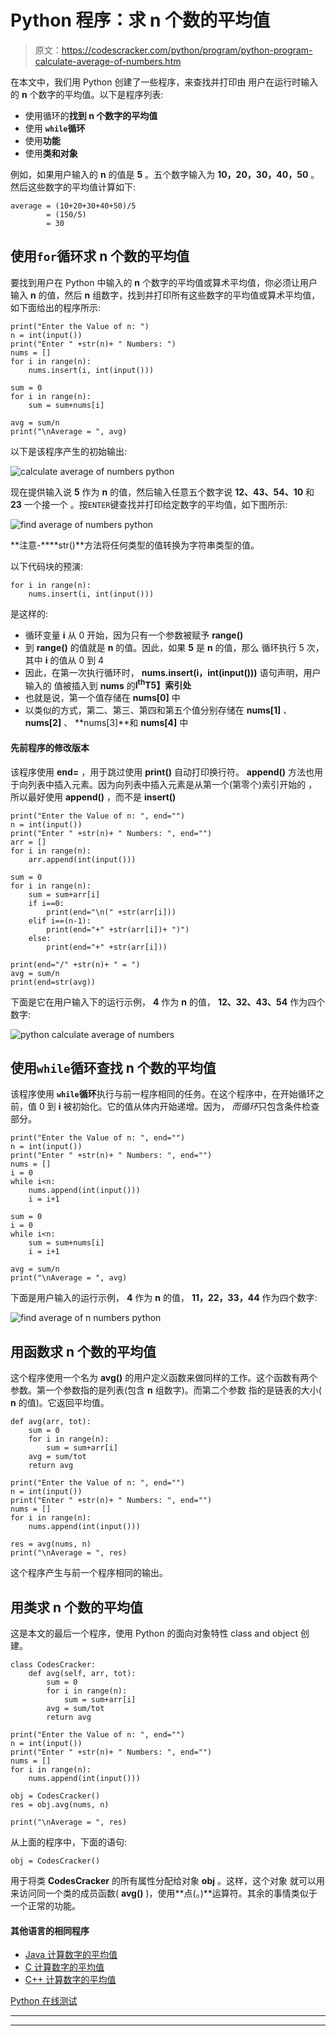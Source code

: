 # Python 程序：求 n 个数的平均值

> 原文：<https://codescracker.com/python/program/python-program-calculate-average-of-numbers.htm>

在本文中，我们用 Python 创建了一些程序，来查找并打印由 用户在运行时输入的 **n** 个数字的平均值。以下是程序列表:

*   使用循环的**找到 **n** 个数字的平均值**
*   使用 **`while`循环**
*   使用**功能**
*   使用**类和对象**

例如，如果用户输入的 **n** 的值是 **5** 。五个数字输入为 **10，20，30，40，50** 。 然后这些数字的平均值计算如下:

```
average = (10+20+30+40+50)/5
        = (150/5)
        = 30
```

## 使用`for`循环求 n 个数的平均值

要找到用户在 Python 中输入的 **n** 个数字的平均值或算术平均值，你必须让用户 输入 **n** 的值，然后 **n** 组数字，找到并打印所有这些数字的平均值或算术平均值，如下面给出的程序所示:

```
print("Enter the Value of n: ")
n = int(input())
print("Enter " +str(n)+ " Numbers: ")
nums = []
for i in range(n):
    nums.insert(i, int(input()))

sum = 0
for i in range(n):
    sum = sum+nums[i]

avg = sum/n
print("\nAverage = ", avg)
```

以下是该程序产生的初始输出:

![calculate average of numbers python](img/c945a371de239a70980bc9245165c347.png)

现在提供输入说 **5** 作为 **n** 的值，然后输入任意五个数字说 **12、43、54、10** 和 **23** 一个接一个 。按`ENTER`键查找并打印给定数字的平均值，如下图所示:

![find average of numbers python](img/436174eb5a1eadacc59d9a284ac27af9.png)

**注意-****str()**方法将任何类型的值转换为字符串类型的值。

以下代码块的预演:

```
for i in range(n):
    nums.insert(i, int(input()))
```

是这样的:

*   循环变量 **i** 从 0 开始，因为只有一个参数被赋予 **range()**
*   到 **range()** 的值就是 **n** 的值。因此，如果 **5** 是 **n** 的值，那么 循环执行 5 次，其中 **i** 的值从 0 到 4
*   因此，在第一次执行循环时， **nums.insert(i，int(input()))** 语句声明，用户输入的 值被插入到 **nums** 的**I<sup>th</sup>T5】索引处**
*   也就是说，第一个值存储在 **nums[0]** 中
*   以类似的方式，第二、第三、第四和第五个值分别存储在 **nums[1]** 、 **nums[2]** 、 **nums[3]**和 **nums[4]** 中

#### 先前程序的修改版本

该程序使用 **end=** ，用于跳过使用 **print()** 自动打印换行符。 **append()** 方法也用于向列表中插入元素。因为向列表中插入元素是从第一个(第零个)索引开始的 ，所以最好使用 **append()** ，而不是 **insert()**

```
print("Enter the Value of n: ", end="")
n = int(input())
print("Enter " +str(n)+ " Numbers: ", end="")
arr = []
for i in range(n):
    arr.append(int(input()))

sum = 0
for i in range(n):
    sum = sum+arr[i]
    if i==0:
        print(end="\n(" +str(arr[i]))
    elif i==(n-1):
        print(end="+" +str(arr[i])+ ")")
    else:
        print(end="+" +str(arr[i]))

print(end="/" +str(n)+ " = ")
avg = sum/n
print(end=str(avg))
```

下面是它在用户输入下的运行示例， **4** 作为 **n** 的值， **12、32、43、54** 作为四个数字:

![python calculate average of numbers](img/1d00c5afb3f5eee7de521d3d4e589bd1.png)

## 使用`while`循环查找 n 个数的平均值

该程序使用 **`while`循环**执行与前一程序相同的任务。在这个程序中，在开始循环之前，值 0 到 **i** 被初始化。它的值从体内开始递增。因为， *而循环*只包含条件检查部分。

```
print("Enter the Value of n: ", end="")
n = int(input())
print("Enter " +str(n)+ " Numbers: ", end="")
nums = []
i = 0
while i<n:
    nums.append(int(input()))
    i = i+1

sum = 0
i = 0
while i<n:
    sum = sum+nums[i]
    i = i+1

avg = sum/n
print("\nAverage = ", avg)
```

下面是用户输入的运行示例， **4** 作为 **n** 的值， **11，22，33，44** 作为四个数字:

![find average of n numbers python](img/8cf0eb085b4c0f6875d8d9b05ace6262.png)

## 用函数求 n 个数的平均值

这个程序使用一个名为 **avg()** 的用户定义函数来做同样的工作。这个函数有两个 参数。第一个参数指的是列表(包含 **n** 组数字)。而第二个参数 指的是链表的大小( **n** 的值)。它返回平均值。

```
def avg(arr, tot):
    sum = 0
    for i in range(n):
        sum = sum+arr[i]
    avg = sum/tot
    return avg

print("Enter the Value of n: ", end="")
n = int(input())
print("Enter " +str(n)+ " Numbers: ", end="")
nums = []
for i in range(n):
    nums.append(int(input()))

res = avg(nums, n)
print("\nAverage = ", res)
```

这个程序产生与前一个程序相同的输出。

## 用类求 n 个数的平均值

这是本文的最后一个程序，使用 Python 的面向对象特性 class and object 创建。

```
class CodesCracker:
    def avg(self, arr, tot):
        sum = 0
        for i in range(n):
            sum = sum+arr[i]
        avg = sum/tot
        return avg

print("Enter the Value of n: ", end="")
n = int(input())
print("Enter " +str(n)+ " Numbers: ", end="")
nums = []
for i in range(n):
    nums.append(int(input()))

obj = CodesCracker()
res = obj.avg(nums, n)

print("\nAverage = ", res)
```

从上面的程序中，下面的语句:

```
obj = CodesCracker()
```

用于将类 **CodesCracker** 的所有属性分配给对象 **obj** 。这样，这个对象 就可以用来访问同一个类的成员函数( **avg()** )，使用**点(。)**运算符。其余的事情类似于一个正常的功能。

#### 其他语言的相同程序

*   [Java 计算数字的平均值](/java/program/java-program-calculate-arithmetic-mean.htm)
*   [C 计算数字的平均值](/c/program/c-program-calculate-arithmetic-mean.htm)
*   [C++ 计算数字的平均值](/cpp/program/cpp-program-calculate-arithmetic-mean.htm)

[Python 在线测试](/exam/showtest.php?subid=10)

* * *

* * *